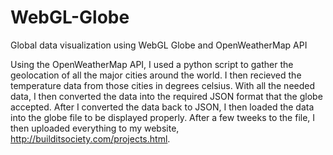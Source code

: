 # WebGL-Globe
Global data visualization using WebGL Globe and OpenWeatherMap API

Using the OpenWeatherMap API, I used a python script to gather the geolocation 
of all the major cities around the world. I then recieved the temperature data from 
those cities in degrees celsius. With all the needed data, I then converted the data 
into the required JSON format that the globe accepted. After I converted the data back to
JSON, I then loaded the data into the globe file to be displayed properly. After a few tweeks
to the file, I then uploaded everything to my website, http://builditsociety.com/projects.html.
